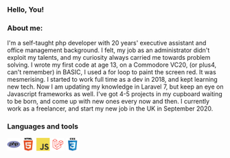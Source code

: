 ### Hello, You!

### About me:
I'm a self-taught php developer with 20 years' executive assistant and office management background. I felt, my job as an administrator didn't exploit my talents, and my curiosity always carried me towards problem solving. I wrote my first code at age 13, on a Commodore VC20, (or plus4, can't remember) in BASIC, I used a for loop to paint the screen red. It was mesmerising. I started to work full time as a dev in 2018, and kept learning new tech. Now I am updating my knowledge in Laravel 7, but keep an eye on Javascript frameworks as well. I've got 4-5 projects in my cupboard waiting to be born, and come up with new ones every now and then. I currently work as a freelancer, and start my new job in the UK in September 2020.

### Languages and tools
<span>
<img src="https://raw.githubusercontent.com/github/explore/ccc16358ac4530c6a69b1b80c7223cd2744dea83/topics/php/php.png" height="6%" width="6%" />
<img src="https://raw.githubusercontent.com/github/explore/ccc16358ac4530c6a69b1b80c7223cd2744dea83/topics/html/html.png" height="6%" width="6%" />
<img src="https://raw.githubusercontent.com/github/explore/ccc16358ac4530c6a69b1b80c7223cd2744dea83/topics/javascript/javascript.png" height="6%" width="6%" />
<img src="https://raw.githubusercontent.com/github/explore/ccc16358ac4530c6a69b1b80c7223cd2744dea83/topics/laravel/laravel.png" height="6%" width="6%" />
<img src="https://raw.githubusercontent.com/github/explore/ccc16358ac4530c6a69b1b80c7223cd2744dea83/topics/css/css.png" height="6%" width="6%" />
</span>

<!--
**dgloriaweb/dgloriaweb** is a ✨ _special_ ✨ repository because its `README.md` (this file) appears on your GitHub profile.

Here are some ideas to get you started:

- 🔭 I’m currently working on ...
- 🌱 I’m currently learning ...
- 👯 I’m looking to collaborate on ...
- 🤔 I’m looking for help with ...
- 💬 Ask me about ...
- 📫 How to reach me: ...
- 😄 Pronouns: ...
- ⚡ Fun fact: ...
-->
